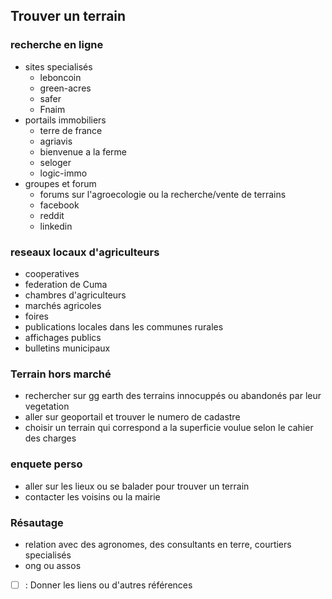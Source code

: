 ## Trouver un terrain
### recherche en ligne
- sites specialisés
  - leboncoin
  - green-acres
  - safer
  - Fnaim
- portails immobiliers
  - terre de france
  - agriavis
  - bienvenue a la ferme
  - seloger
  - logic-immo
- groupes et forum
  - forums sur l'agroecologie ou la recherche/vente de terrains
  - facebook
  - reddit
  - linkedin
### reseaux locaux d'agriculteurs
  - cooperatives
  - federation de Cuma
  - chambres d'agriculteurs
  - marchés agricoles
  - foires
  - publications locales dans les communes rurales
  - affichages publics
  - bulletins municipaux
### Terrain hors marché
  - rechercher sur gg earth des terrains innocuppés ou abandonés par leur vegetation
  - aller sur geoportail et trouver le numero de cadastre
- choisir un terrain qui correspond a la superficie voulue selon le cahier des charges
### enquete perso
- aller sur les lieux ou se balader pour trouver un terrain
- contacter les voisins ou la mairie
### Résautage
- relation avec des agronomes, des consultants en terre, courtiers specialisés
- ong ou assos

- [ ] : Donner les liens ou d'autres références